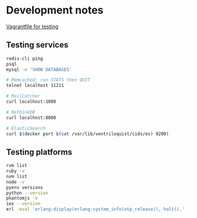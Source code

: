 # Development notes

[Vagrantfile for testing](/development/Vagrantfile)

## Testing services

```sh
redis-cli ping
psql
mysql -e 'SHOW DATABASES'

# Memcached: run STATS then QUIT
telnet localhost 11211

# MailCatcher
curl localhost:1080

# RethinkDB
curl localhost:8080

# ElasticSearch
curl $(docker port $(cat /var/lib/ventriloquist/cids/es) 9200)
```

## Testing platforms

```sh
rvm list
ruby -v
nvm list
node -v
pyenv versions
python --version
phantomjs -v
iex --version
erl -eval 'erlang:display(erlang:system_info(otp_release)), halt().'  -noshell
```
